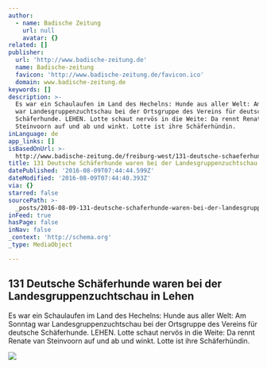 ```yaml
---
author:
  - name: Badische Zeitung
    url: null
    avatar: {}
related: []
publisher:
  url: 'http://www.badische-zeitung.de'
  name: Badische-zeitung
  favicon: 'http://www.badische-zeitung.de/favicon.ico'
  domain: www.badische-zeitung.de
keywords: []
description: >-
  Es war ein Schaulaufen im Land des Hechelns: Hunde aus aller Welt: Am Sonntag
  war Landesgruppenzuchtschau bei der Ortsgruppe des Vereins für deutsche
  Schäferhunde. LEHEN. Lotte schaut nervös in die Weite: Da rennt Renate van
  Steinvoorn auf und ab und winkt. Lotte ist ihre Schäferhündin.
inLanguage: de
app_links: []
isBasedOnUrl: >-
  http://www.badische-zeitung.de/freiburg-west/131-deutsche-schaeferhunde-waren-bei-der-landesgruppenzuchtschau-in-lehen--124415779.html
title: 131 Deutsche Schäferhunde waren bei der Landesgruppenzuchtschau in Lehen
datePublished: '2016-08-09T07:44:44.599Z'
dateModified: '2016-08-09T07:44:40.393Z'
via: {}
starred: false
sourcePath: >-
  _posts/2016-08-09-131-deutsche-schaferhunde-waren-bei-der-landesgruppenzuchtsc.md
inFeed: true
hasPage: false
inNav: false
_context: 'http://schema.org'
_type: MediaObject

---
```

<article style=""><h1>131 Deutsche Schäferhunde waren bei der Landesgruppenzuchtschau in Lehen</h1><p>Es war ein Schaulaufen im Land des Hechelns: Hunde aus aller Welt: Am Sonntag war Landesgruppenzuchtschau bei der Ortsgruppe des Vereins für deutsche Schäferhunde. LEHEN. Lotte schaut nervös in die Weite: Da rennt Renate van Steinvoorn auf und ab und winkt. Lotte ist ihre Schäferhündin.</p><img src="http://ais.badische-zeitung.de/piece/07/6a/6f/15/124415765.jpg" /></article>